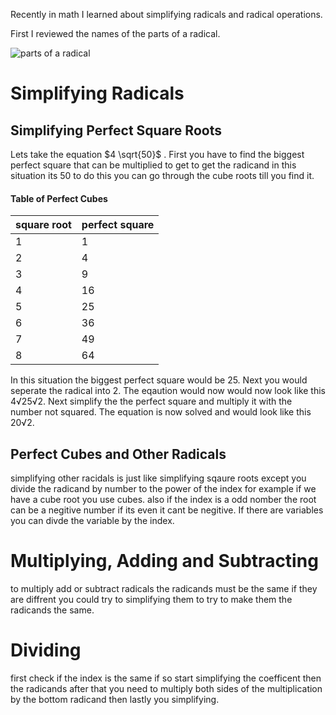 Recently in math I learned about simplifying radicals and radical operations.

First I reviewed the names of the parts of a radical.
 
![parts of a radical](https://study.com/cimages/multimages/16/radical_image.jpg)

# Simplifying Radicals 

## Simplifying Perfect Square Roots 

Lets take the equation  $4 \sqrt{50}$  . First you have to find the biggest perfect square that can be multiplied to get to get the radicand in this situation its 50 to do this you can go through the cube roots till you find it. 

#### Table of Perfect Cubes 

 |square root|perfect square|
 |---------|------------|
 |1        |1           |
 |2        |4           |
 |3        |9           |
 |4        |16          |
 |5        |25          |
 |6        |36          |
 |7        |49          |
 |8        |64          |

In this situation the biggest perfect square would be 25. Next you would seperate the radical into 2. The eqaution would now would now look like this 4√25√2. Next simplify the the perfect square and multiply it with the number not squared. The equation is now solved and would look like this 20√2.

## Perfect Cubes and Other Radicals 

simplifying other racidals is just like simplifying sqaure roots except you divide the radicand by number to the power of the index for example if we have a cube root you use cubes. also if the index is a odd nomber the root can be a negitive number if its even it cant be negitive. If there are variables you can divde the variable by the index.

# Multiplying, Adding and Subtracting 

to multiply add or subtract radicals the radicands must be the same if they are diffrent you could try to simplifying them to try to make them the radicands the same.
# Dividing 

first check if the index is the same if so start simplifying the coefficent then the radicands after that you need to multiply both sides of the multiplication by the bottom radicand then lastly you simplifying.
